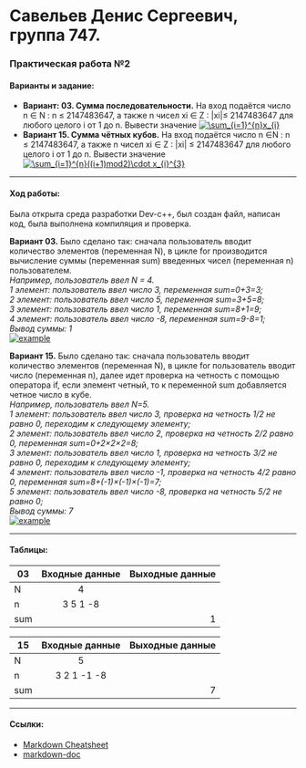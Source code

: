 # Савельев Денис Сергеевич, группа 747. #
### Практическая работа №2 ###
#### Варианты и задание: ####
- **Вариант: 03. Сумма последовательности.** На вход подаётся число n ∈ N : n ≤ 2147483647, а также n чисел xi ∈ Z : |xi|≤ 2147483647 для любого целого i от 1 до n. Вывести значение <a href="https://www.codecogs.com/eqnedit.php?latex=\sum_{i=1}^{n}x_{i}" target="_blank"><img src="https://latex.codecogs.com/gif.latex?\sum_{i=1}^{n}x_{i}" title="\sum_{i=1}^{n}x_{i}" /></a>
- **Вариант 15. Сумма чётных кубов.** На вход подаётся число n ∈N : n ≤ 2147483647, а также n чисел xi ∈ Z : |xi| ≤ 2147483647 для любого целого i от 1 до n. Вывести значение <a href="https://www.codecogs.com/eqnedit.php?latex=\sum_{i=1}^{n}((i&plus;1)mod2)\cdot&space;x_{i}^{3}" target="_blank"><img src="https://latex.codecogs.com/gif.latex?\sum_{i=1}^{n}((i&plus;1)mod2)\cdot&space;x_{i}^{3}" title="\sum_{i=1}^{n}((i+1)mod2)\cdot x_{i}^{3}" /></a>
___
#### Ход работы: ####
   Была открыта среда разработки Dev-c++, был создан файл, написан код, была выполнена компиляция и проверка.
  
  **Вариант 03.** Было сделано так: сначала пользователь вводит количество элементов (переменная N), в цикле for производится вычисление суммы (переменная sum) введенных чисел (переменная n) пользователем.  
  *Например, пользователь ввел N = 4.  
  1 элемент: пользователь ввел число 3, переменная sum=0+3=3;  
  2 элемент: пользователь ввел число 5, переменная sum=3+5=8;  
  3 элемент: пользователь ввел число 1, переменная sum=8+1=9;  
  4 элемент: пользователь ввел число -8, переменная sum=9-8=1;  
  Вывод cуммы: 1*  
[![example](https://pp.userapi.com/c844321/v844321500/1af0a1/lCekv9sieb0.jpg)](пример1)  

  
  **Вариант 15.** Было сделано так: сначала пользователь вводит количество элементов (переменная N), в цикле for пользователь вводит число (переменная n), далее идет проверка на четность с помощью оператора if, если элемент четный, то к переменной sum добавляется четное число в кубе.  
  *Например, пользователь ввел N=5.  
  1 элемент: пользователь ввел число 3, проверка на четность 1/2 не равно 0, переходим к следующему элементу;  
  2 элемент: пользователь ввел число 2, проверка на четность 2/2 равно 0, переменная sum=0+2×2×2=8;  
  3 элемент: пользователь ввел число 1, проверка на четность 3/2 не равно 0, переходим к следующему элементу;  
  4 элемент: пользователь ввел число -1, проверка на четность 4/2 равно 0, переменная sum=8+(-1)×(-1)×(-1)=7;  
  5 элемент: пользователь ввел число -8, проверка на четность 5/2 не равно 0;  
  Вывод суммы: 7*  
[![example](https://pp.userapi.com/c852028/v852028315/c2e22/mwhVrJy5Sy4.jpg)](пример2)
___
#### Таблицы: ####
|03| Входные данные|Выходные данные|
| ------------- |:-------------:| -----:|
| N| 4| |
| n|3 5 1 -8||
| sum||1|

|15| Входные данные|Выходные данные|
| ------------- |:-------------:| -----:|
| N| 5| |
| n|3 2 1 -1 -8||
| sum||7|
___
#### Ссылки: ####  
- [Markdown Cheatsheet](https://github.com/adam-p/markdown-here/wiki/Markdown-Cheatsheet)
- [markdown-doc](https://github.com/OlgaVlasova/markdown-doc/blob/master/README.md#Parag)
